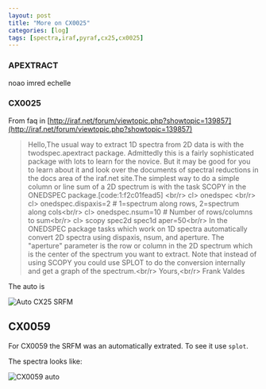 ```yaml
---
layout: post
title: "More on CX0025"
categories: [log]
tags: [spectra,iraf,pyraf,cx25,cx0025]
---
```


### APEXTRACT

noao 
imred
echelle

### CX0025

From faq in [http://iraf.net/forum/viewtopic.php?showtopic=139857](http://iraf.net/forum/viewtopic.php?showtopic=139857)


> Hello,The usual way to extract 1D spectra from 2D data is with the twodspec.apextract package. Admittedly this is a fairly sophisticated package with lots to learn for the novice. But it may be good for you to learn about it and look over the documents of spectral reductions in the docs area of the iraf.net site.The simplest way to do a simple column or line sum of a 2D spectrum is with the task SCOPY in the ONEDSPEC package.[code:1:f2c01fead5] <br/r>
cl> onedspec <br/r>
cl> onedspec.dispaxis=2 # 1=spectrum along rows, 2=spectrum along cols<br/r>
cl> onedspec.nsum=10 # Number of rows/columns to sum<br/r>
cl> scopy spec2d spec1d aper=50<br/r>
In the ONEDSPEC package tasks which work on 1D spectra automatically convert 2D spectra using dispaxis, nsum, and aperture. The "aperture" parameter is the row or column in the 2D spectrum which is the center of the spectrum you want to extract. Note that instead of using SCOPY you could use SPLOT to do the conversion internally and get a graph of the spectrum.<br/r>
Yours,<br/r>
Frank Valdes

The auto is

![Auto CX25 SRFM]({{site.baseurl}}/images/cx25srfm.png)


## CX0059

For CX0059 the SRFM was an automatically extrated. To see it use `splot`.

The spectra looks like:

![CX0059 auto]({{site.baseurl}}/images/autospectracx59.png)


